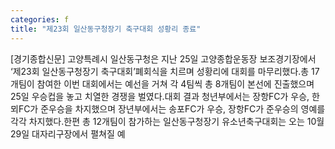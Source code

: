```yaml
---
categories: f
title: "제23회 일산동구청장기 축구대회 성황리 종료"
---
```

[경기종합신문] 고양특례시 일산동구청은 지난 25일 고양종합운동장 보조경기장에서 ‘제23회 일산동구청장기 축구대회’폐회식을 치르며 성황리에 대회를 마무리했다.총 17개팀이 참여한 이번 대회에서는 예선을 거쳐 각 4팀씩 총 8개팀이 본선에 진출했으며 25일 우승컵을 놓고 치열한 경쟁을 벌였다.대회 결과 청년부에서는 장항FC가 우승, 한뫼FC가 준우승을 차지했으며 장년부에서는 송포FC가 우승, 장항FC가 준우승의 영예를 각각 차지했다.한편 총 12개팀이 참가하는 일산동구청장기 유소년축구대회는 오는 10월 29일 대자리구장에서 펼쳐질 예